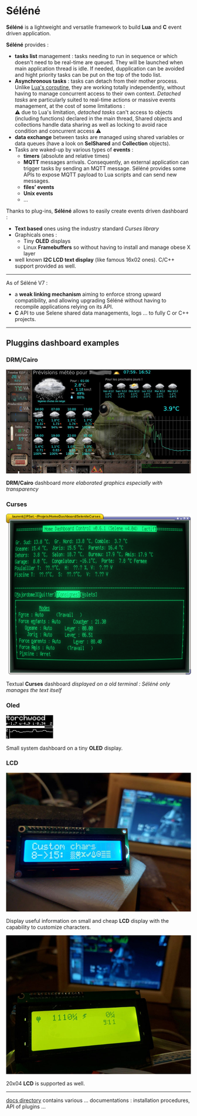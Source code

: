 # Séléné

**Séléné** is a lightweight and versatile framework to build **Lua** and **C** event driven application.

**Séléné** provides :

* **tasks list** management : tasks needing to run in sequence or which doesn't need to be real-time are queued. They will be launched when main application thread is idle. If needed, dupplication can be avoided and hight priority tasks can be put on the top of the todo list.
* **Asynchronous tasks** : tasks can detach from their mother process. Unlike [Lua's coroutine](https://www.lua.org/pil/9.1.html), they are working totally independently, without having to manage concurrent access to their own context. *Detached tasks* are particularly suited to real-time actions or massive events management, at the cost of some limitations : <br>
⚠️ due to Lua's limitation, *detached tasks* can't access to objects (including functions) declared in the main thread, Shared objects and collections handle data sharing as well as locking to avoid race condition and concurrent access ⚠️
* **data exchange** between tasks are managed using shared variables or data queues (have a look on **SelShared** and **Collection** objects). 
* Tasks are waked-up by various types of **events** : 
	* **timers** (absolute and relative times)
	* **MQTT** messages arrivals. Consequently, an external application can trigger tasks by sending an MQTT message. Séléné provides some APIs to expose MQTT payload to Lua scripts and can send new messages.
	* **files’ events**
	* **Unix events**
	* … 

Thanks to plug-ins, **Séléné** allows to easily create events driven dashboard :
* **Text based** ones using the industry standard *Curses library*
* Graphicals ones :
	* Tiny **OLED** displays
	* Linux **Framebuffers** so without having to install and manage obese X layer
 * well known **I2C LCD text display** (like famous 16x02 ones). C/C++ support provided as well.

---

As of Séléné V7 :
- a **weak linking mechanism** aiming to enforce strong upward compatibility, and allowing upgrading Séléné without having to recompile applications relying on its API.
- **C** API to use Selene shared data managements, logs ... to fully C or C++ projects.

---

## Pluggins dashboard examples

### DRM/Cairo

![DRMCairo](Images/DRMCairo.jpg)

**DRM/Cairo** dashboard *more elaborated graphics especially with transparency*

<!---
### DirectFB

![DFB](Images/DFB.png)

**DirectFB** dashboard *flat design due to constraints of the screen used*
--->

### Curses

![Curses](Images/Curses.png)

Textual **Curses** dashboard *displayed on a old terminal : Séléné only manages the text itself*

### Oled

![OLED](Images/OLED.png)

Small system dashboard on a tiny **OLED** display.

### LCD

![LCD](Images/LCD.jpg)

Display useful information on small and cheap **LCD** display with the capability to customize characters.


![2004](Images/2004.jpg)

20x04 **LCD** is supported as well.

---

[docs directory](docs/) contains various ... documentations : installation procedures, API of plugins ...
